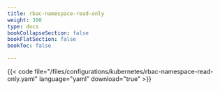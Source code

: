 ```yaml
---
title: rbac-namespace-read-only
weight: 300
type: docs
bookCollapseSection: false
bookFlatSection: false
bookToc: false

---
```


{{< code file="/files/configurations/kubernetes/rbac-namespace-read-only.yaml" language="yaml" download="true" >}}
